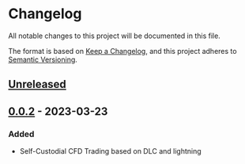 # Changelog

All notable changes to this project will be documented in this file.

The format is based on [Keep a Changelog](https://keepachangelog.com/en/1.0.0/),
and this project adheres to [Semantic Versioning](https://semver.org/spec/v2.0.0.html).

## [Unreleased]

## [0.0.2] - 2023-03-23

### Added

- Self-Custodial CFD Trading based on DLC and lightning

[Unreleased]: https://github.com/holzeis/10101/compare/0.0.2...HEAD
[0.0.2]: https://github.com/holzeis/10101/compare/98f3bda9f0f23f1f93f4e9ec0df43db966538831...0.0.2
